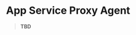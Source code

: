 <!--
SPDX-FileCopyrightText: (C) 2025 Intel Corporation
SPDX-License-Identifier: Apache-2.0
-->

# App Service Proxy Agent

> **TBD**
